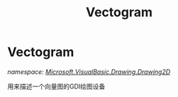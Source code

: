 ﻿---
title: Vectogram
---

# Vectogram
_namespace: [Microsoft.VisualBasic.Drawing.Drawing2D](N-Microsoft.VisualBasic.Drawing.Drawing2D.html)_

用来描述一个向量图的GDI绘图设备




